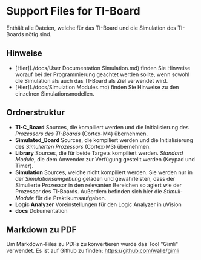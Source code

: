 Support Files for TI-Board
==========================
Enthält alle Dateien, welche für das TI-Board und die Simulation des TI-Boards nötig sind.


Hinweise
--------
- [Hier](./docs/User Documentation Simulation.md) finden Sie Hinweise worauf bei der Programmierung geachtet werden sollte, wenn sowohl die Simulation als auch das TI-Board als Ziel verwendet wird.
- [Hier](./docs/Simulation Modules.md) finden Sie Hinweise zu den einzelnen Simulationsmodellen.

Ordnerstruktur
--------------
* __TI-C_Board__ Sources, die kompiliert werden und die Initialisierung des *Prozessors des TI-Boards* (Cortex-M4) übernehmen.
* __Simulated_Board__ Sources, die kompiliert werden und die Initialisierung des *Simulierten Prozessors* (Cortex-M3) übernehmen.
* __Library__ Sources, die für beide Targets kompiliert werden. *Standard Module*, die dem Anwender zur Verfügung gestellt werden (Keypad und Timer).
* __Simulation__ Sources, welche nicht kompiliert werden. Sie werden nur in der *Simulationsumgebung* geladen und gewährleisten, dass der Simulierte Prozessor in den relevanten Bereichen so agiert wie der Prozessor des TI-Boards.
Außerdem befinden sich hier die *Stimuli-Module* für die Praktikumsaufgaben.
* __Logic Analyzer__ Voreinstellungen für den Logic Analyzer in uVision
* __docs__ Dokumentation

Markdown zu PDF
----------------
Um Markdown-Files zu PDFs zu konvertieren wurde das Tool "Gimli" verwendet. Es ist auf Github zu finden: https://github.com/walle/gimli
